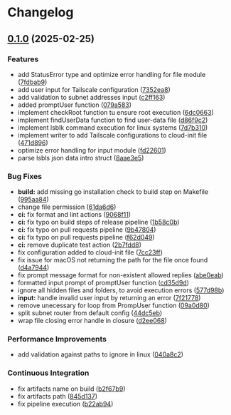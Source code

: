 # Changelog

## [0.1.0](https://github.com/borisdvlpr/gotail/compare/v0.1.0...v0.1.0) (2025-02-25)


### Features

* add StatusError type and optimize error handling for file module ([7fdbab9](https://github.com/borisdvlpr/gotail/commit/7fdbab9e7215de34f673d3e3e7d37558a50f7269))
* add user input for Tailscale configuration ([7352ea8](https://github.com/borisdvlpr/gotail/commit/7352ea8a9dc27aec9e581dbb72d025576dbc25e1))
* add validation to subnet addresses input ([c2ff163](https://github.com/borisdvlpr/gotail/commit/c2ff1633470e93d8e8ec2f05e8ed12c1a88ede7f))
* added promptUser function ([079a583](https://github.com/borisdvlpr/gotail/commit/079a583ff3b5288543e4e3f90c0ae7fe80380158))
* implement checkRoot function tu ensure root execution ([6dc0663](https://github.com/borisdvlpr/gotail/commit/6dc0663cae27d0c9f5a6e2fb42e70200877009ee))
* implement findUserData function to find user-data file ([d86f9c2](https://github.com/borisdvlpr/gotail/commit/d86f9c246e8a6d22fc2017a87b0375f88ca12b87))
* implement lsblk command execution for linux systems ([7d7b310](https://github.com/borisdvlpr/gotail/commit/7d7b310648d308db57774c6abf184583b32e96e4))
* implement writer to add Tailscale configurations to cloud-init file ([471d896](https://github.com/borisdvlpr/gotail/commit/471d8969011943e140bf77e992db662a37eb7c59))
* optimize error handling for input module ([fd22601](https://github.com/borisdvlpr/gotail/commit/fd2260132d3fecbdf74e8640b6d3c035be58c63b))
* parse lsbls json data intro struct ([8aae3e5](https://github.com/borisdvlpr/gotail/commit/8aae3e5ef50287031deefeec0e4dd354ba59fb1f))


### Bug Fixes

* **build:** add missing go installation check to build step on Makefile ([995aa84](https://github.com/borisdvlpr/gotail/commit/995aa847f30a8c9012416482c9e30a5c562a8676))
* change file permission ([61da6d6](https://github.com/borisdvlpr/gotail/commit/61da6d66d962fe3c3f8a91cf96d2eb1526fa54c4))
* **ci:** fix format and lint actions ([9068f11](https://github.com/borisdvlpr/gotail/commit/9068f11a3d5bdf1b79ce0bc3dfe6f70cc6b38ef1))
* **ci:** fix typo on build steps of release pipeline ([1b58c0b](https://github.com/borisdvlpr/gotail/commit/1b58c0b8d7435e864fd925c3862eb610aed10154))
* **ci:** fix typo on pull requests pipeline ([9b47804](https://github.com/borisdvlpr/gotail/commit/9b47804e99dee9ece59a1eebf3f94b9f02c94945))
* **ci:** fix typo on pull requests pipeline ([f62d049](https://github.com/borisdvlpr/gotail/commit/f62d049ecbafe3e1617ad2c486076b46a15c72cf))
* **ci:** remove duplicate test action ([2b7fdd8](https://github.com/borisdvlpr/gotail/commit/2b7fdd8bf115e22b1b3bd6e2e68b6a1d04dbeb71))
* fix configuration added to cloud-init file ([7cc23ff](https://github.com/borisdvlpr/gotail/commit/7cc23ffa1e8efae5dc5a0e2e984f6cb4a95cc697))
* fix issue for macOS not returning the path for the file once found ([d4a7944](https://github.com/borisdvlpr/gotail/commit/d4a794440350b9e2392d0efb9a210d60bf23dca1))
* fix prompt message format for non-existent allowed replies ([abe0eab](https://github.com/borisdvlpr/gotail/commit/abe0eab3b11a6074e69ac41eab6826efdca4d689))
* formatted input prompt of promptUser function ([cd35d9d](https://github.com/borisdvlpr/gotail/commit/cd35d9da5872de3f41c49eda86f833eeac51e633))
* ignore all hidden files and folders, to avoid execution errors ([577d98b](https://github.com/borisdvlpr/gotail/commit/577d98b8b578cd29432bf4a33aea39b51ce80b0e))
* **input:** handle invalid user input by returning an error ([7f21778](https://github.com/borisdvlpr/gotail/commit/7f217784602fcf7ce47b4582a524aa8985c2e333))
* remove unecessary for loop from PrompUser function ([09a0d80](https://github.com/borisdvlpr/gotail/commit/09a0d80dcad2caa8853a5f61432a8609c2f98e8d))
* split subnet router from default config ([44dc5eb](https://github.com/borisdvlpr/gotail/commit/44dc5eb3ea39d07858e05c96ad60e4cba6fa1e0f))
* wrap file closing error handle in closure ([d2ee068](https://github.com/borisdvlpr/gotail/commit/d2ee06833e2e9f33063589826e3a7eb8fed35618))


### Performance Improvements

* add validation against paths to ignore in linux ([040a8c2](https://github.com/borisdvlpr/gotail/commit/040a8c21ebb39e328ea2b5f36f1d4881ca173225))


### Continuous Integration

* fix artifacts name on build ([b2f67b9](https://github.com/borisdvlpr/gotail/commit/b2f67b9322d41261633c05d84c0fd51884a64de6))
* fix artifacts path ([845d137](https://github.com/borisdvlpr/gotail/commit/845d137e81f5e060e5c7c23c0778da3a4173c6d2))
* fix pipeline execution ([b22ab94](https://github.com/borisdvlpr/gotail/commit/b22ab94df7127568b9f5eaeeda6edcd8e58ef832))
